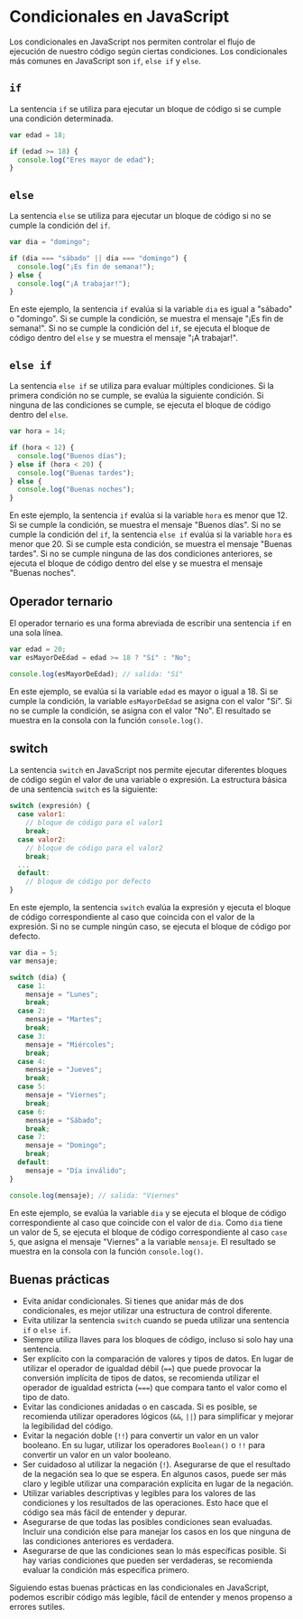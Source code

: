 # Condicionales en JavaScript

Los condicionales en JavaScript nos permiten controlar el flujo de ejecución de nuestro código según ciertas condiciones. Los condicionales más comunes en JavaScript son `if`, `else if` y `else`.

## `if`

La sentencia `if` se utiliza para ejecutar un bloque de código si se cumple una condición determinada.

```javascript
var edad = 18;

if (edad >= 18) {
  console.log("Eres mayor de edad");
}
```

## `else`

La sentencia `else` se utiliza para ejecutar un bloque de código si no se cumple la condición del `if`.

```javascript
var dia = "domingo";

if (dia === "sábado" || dia === "domingo") {
  console.log("¡Es fin de semana!");
} else {
  console.log("¡A trabajar!");
}
```

En este ejemplo, la sentencia `if` evalúa si la variable `dia` es igual a "sábado" o "domingo". Si se cumple la condición, se muestra el mensaje "¡Es fin de semana!". Si no se cumple la condición del `if`, se ejecuta el bloque de código dentro del `else` y se muestra el mensaje "¡A trabajar!".

## `else if`

La sentencia `else if` se utiliza para evaluar múltiples condiciones. Si la primera condición no se cumple, se evalúa la siguiente condición. Si ninguna de las condiciones se cumple, se ejecuta el bloque de código dentro del `else`.

```javascript
var hora = 14;

if (hora < 12) {
  console.log("Buenos días");
} else if (hora < 20) {
  console.log("Buenas tardes");
} else {
  console.log("Buenas noches");
}
```

En este ejemplo, la sentencia `if` evalúa si la variable `hora` es menor que 12. Si se cumple la condición, se muestra el mensaje "Buenos días". Si no se cumple la condición del `if`, la sentencia `else if` evalúa si la variable `hora` es menor que 20. Si se cumple esta condición, se muestra el mensaje "Buenas tardes". Si no se cumple ninguna de las dos condiciones anteriores, se ejecuta el bloque de código dentro del else y se muestra el mensaje "Buenas noches".

## Operador ternario

El operador ternario es una forma abreviada de escribir una sentencia `if` en una sola línea.

```javascript
var edad = 20;
var esMayorDeEdad = edad >= 18 ? "Sí" : "No";

console.log(esMayorDeEdad); // salida: "Sí"
```

En este ejemplo, se evalúa si la variable `edad` es mayor o igual a 18. Si se cumple la condición, la variable `esMayorDeEdad` se asigna con el valor "Sí". Si no se cumple la condición, se asigna con el valor "No". El resultado se muestra en la consola con la función `console.log()`.

## switch

La sentencia `switch` en JavaScript nos permite ejecutar diferentes bloques de código según el valor de una variable o expresión. La estructura básica de una sentencia `switch` es la siguiente:

```javascript
switch (expresión) {
  case valor1:
    // bloque de código para el valor1
    break;
  case valor2:
    // bloque de código para el valor2
    break;
  ...
  default:
    // bloque de código por defecto
}
```

En este ejemplo, la sentencia `switch` evalúa la expresión y ejecuta el bloque de código correspondiente al caso que coincida con el valor de la expresión. Si no se cumple ningún caso, se ejecuta el bloque de código por defecto.

```javascript
var dia = 5;
var mensaje;

switch (dia) {
  case 1:
    mensaje = "Lunes";
    break;
  case 2:
    mensaje = "Martes";
    break;
  case 3:
    mensaje = "Miércoles";
    break;
  case 4:
    mensaje = "Jueves";
    break;
  case 5:
    mensaje = "Viernes";
    break;
  case 6:
    mensaje = "Sábado";
    break;
  case 7:
    mensaje = "Domingo";
    break;
  default:
    mensaje = "Día inválido";
}

console.log(mensaje); // salida: "Viernes"
```

En este ejemplo, se evalúa la variable `dia` y se ejecuta el bloque de código correspondiente al caso que coincide con el valor de `dia`. Como `dia` tiene un valor de 5, se ejecuta el bloque de código correspondiente al caso `case 5`, que asigna el mensaje "Viernes" a la variable `mensaje`. El resultado se muestra en la consola con la función `console.log()`.

## Buenas prácticas

- Evita anidar condicionales. Si tienes que anidar más de dos condicionales, es mejor utilizar una estructura de control diferente.
- Evita utilizar la sentencia `switch` cuando se pueda utilizar una sentencia `if` o `else if`.
- Siempre utiliza llaves para los bloques de código, incluso si solo hay una sentencia.
- Ser explícito con la comparación de valores y tipos de datos. En lugar de utilizar el operador de igualdad débil (`==`) que puede provocar la conversión implícita de tipos de datos, se recomienda utilizar el operador de igualdad estricta (`===`) que compara tanto el valor como el tipo de dato.
- Evitar las condiciones anidadas o en cascada. Si es posible, se recomienda utilizar operadores lógicos (`&&`, `||`) para simplificar y mejorar la legibilidad del código.
- Evitar la negación doble (`!!`) para convertir un valor en un valor booleano. En su lugar, utilizar los operadores `Boolean()` o `!!` para convertir un valor en un valor booleano.
- Ser cuidadoso al utilizar la negación (`!`). Asegurarse de que el resultado de la negación sea lo que se espera. En algunos casos, puede ser más claro y legible utilizar una comparación explícita en lugar de la negación.
- Utilizar variables descriptivas y legibles para los valores de las condiciones y los resultados de las operaciones. Esto hace que el código sea más fácil de entender y depurar.
- Asegurarse de que todas las posibles condiciones sean evaluadas. Incluir una condición else para manejar los casos en los que ninguna de las condiciones anteriores es verdadera.
- Asegurarse de que las condiciones sean lo más específicas posible. Si hay varias condiciones que pueden ser verdaderas, se recomienda evaluar la condición más específica primero.

Siguiendo estas buenas prácticas en las condicionales en JavaScript, podemos escribir código más legible, fácil de entender y menos propenso a errores sutiles.
